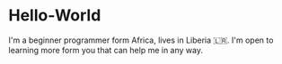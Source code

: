 # Hello-World
I'm a beginner programmer form Africa, lives in Liberia 🇱🇷.
I'm open to learning more form you that can help me in any way. 
